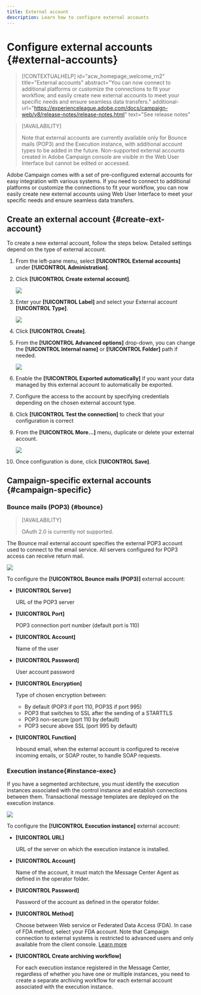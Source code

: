 ```yaml
---
title: External account
description: Learn how to configure external accounts
---
```

# Configure external accounts {#external-accounts}


>[!CONTEXTUALHELP]
>id="acw_homepage_welcome_rn2"
>title="External accounts"
>abstract="You can now connect to additional platforms or customize the connections to fit your workflow, and easily create new external accounts to meet your specific needs and ensure seamless data transfers."
>additional-url="https://experienceleague.adobe.com/docs/campaign-web/v8/release-notes/release-notes.html" text="See release notes"


>[!AVAILABILITY]
>
> Note that external accounts are currently available only for Bounce mails (POP3) and the Execution instance, with additional account types to be added in the future.
> Non-supported external accounts created in Adobe Campaign console are visible in the Web User Interface but cannot be edited or accessed.

Adobe Campaign comes with a set of pre-configured external accounts for easy integration with various systems. If you need to connect to additional platforms or customize the connections to fit your workflow, you can now easily create new external accounts using Web User Interface to meet your specific needs and ensure seamless data transfers.

## Create an external account {#create-ext-account}

To create a new external account, follow the steps below. Detailed settings depend on the type of external account.

1. From the left-pane menu, select **[!UICONTROL External accounts]** under **[!UICONTROL Administration]**.

1. Click **[!UICONTROL Create external account]**.

    ![](assets/external_account_create_1.png)

1. Enter your **[!UICONTROL Label]** and select your External account **[!UICONTROL Type]**.

    ![](assets/external_account_create_2.png)

1. Click **[!UICONTROL Create]**. 

1. From the **[!UICONTROL Advanced options]** drop-down, you can change the **[!UICONTROL Internal name]** or **[!UICONTROL Folder]** path if needed. 

    ![](assets/external_account_create_3.png)

1. Enable the **[!UICONTROL Exported automatically]** if you want your data managed by this external account to automatically be exported.

1. Configure the access to the account by specifying credentials depending on the chosen external account type.

1. Click **[!UICONTROL Test the connection]** to check that your configuration is correct 

1. From the **[!UICONTROL More...]** menu, duplicate or delete your external account.

    ![](assets/external_account_create_4.png)

1. Once configuration is done, click **[!UICONTROL Save]**.

## Campaign-specific external accounts {#campaign-specific}

### Bounce mails (POP3) {#bounce}

>[!AVAILABILITY]
>
> OAuth 2.0 is currently not supported.

The Bounce mail external account specifies the external POP3 account used to connect to the email service. All servers configured for POP3 access can receive return mail.

![](assets/external_account_bounce.png)

To configure the **[!UICONTROL Bounce mails (POP3)]** external account:

* **[!UICONTROL Server]**

    URL of the POP3 server

* **[!UICONTROL Port]**

    POP3 connection port number (default port is 110)

* **[!UICONTROL Account]**

    Name of the user

* **[!UICONTROL Password]**

    User account password

* **[!UICONTROL Encryption]**

    Type of chosen encryption between:

    * By default (POP3 if port 110, POP3S if port 995)
    * POP3 that switches to SSL after the sending of a STARTTLS
    * POP3 non-secure (port 110 by default)
    * POP3 secure above SSL (port 995 by default)

* **[!UICONTROL Function]**

    Inbound email, when the external account is configured to receive incoming emails, or SOAP router, to handle SOAP requests.

### Execution instance{#instance-exec}

If you have a segmented architecture, you must identify the execution instances associated with the control instance and establish connections between them. Transactional message templates are deployed on the execution instance.

![](assets/external_account_exec.png)

To configure the **[!UICONTROL Execution instance]** external account:

* **[!UICONTROL URL]**

    URL of the server on which the execution instance is installed.

* **[!UICONTROL Account]**

    Name of the account, it must match the Message Center Agent as defined in the operator folder.

* **[!UICONTROL Password]**

    Password of the account as defined in the operator folder.

* **[!UICONTROL Method]**

    Choose between Web service or Federated Data Access (FDA). 
    In case of FDA method, select your FDA account. Note that Campaign connection to external systems is restricted to advanced users and only available from the client console. [Learn more](https://experienceleague.adobe.com/en/docs/campaign/campaign-v8/connect/fda#_blank)

* **[!UICONTROL Create archiving workflow]**

    For each execution instance registered in the Message Center, regardless of whether you have one or multiple instances, you need to create a separate archiving workflow for each external account associated with the execution instance.
